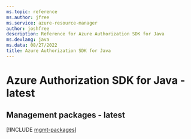 ```yaml
---
ms.topic: reference
ms.author: jfree
ms.service: azure-resource-manager
author: joshfree
description: Reference for Azure Authorization SDK for Java
ms.devlang: java
ms.data: 08/27/2022
title: Azure Authorization SDK for Java
---
```

# Azure Authorization SDK for Java - latest

## Management packages - latest
[!INCLUDE [mgmt-packages](authorization-mgmt-index.md)]